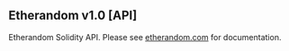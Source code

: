 Etherandom v1.0 [API]
----------------------

Etherandom Solidity API. Please see [etherandom.com](https://etherandom.com) for documentation.
